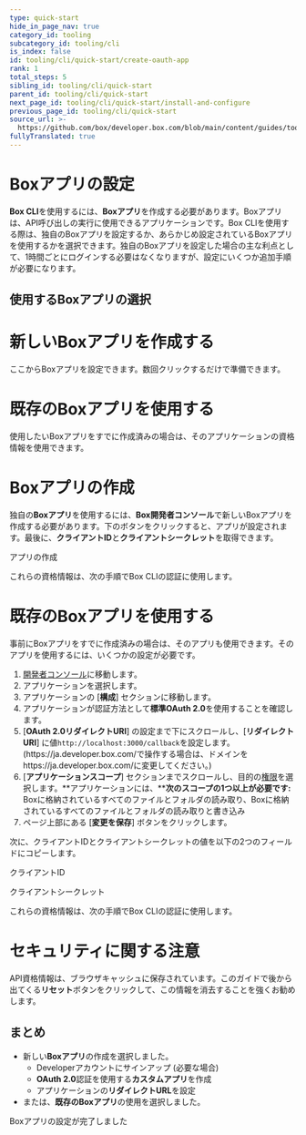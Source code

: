 ```yaml
---
type: quick-start
hide_in_page_nav: true
category_id: tooling
subcategory_id: tooling/cli
is_index: false
id: tooling/cli/quick-start/create-oauth-app
rank: 1
total_steps: 5
sibling_id: tooling/cli/quick-start
parent_id: tooling/cli/quick-start
next_page_id: tooling/cli/quick-start/install-and-configure
previous_page_id: tooling/cli/quick-start
source_url: >-
  https://github.com/box/developer.box.com/blob/main/content/guides/tooling/cli/quick-start/1-create-oauth-app.md
fullyTranslated: true
---
```

# Boxアプリの設定

**Box CLI**を使用するには、**Boxアプリ**を作成する必要があります。Boxアプリは、API呼び出しの実行に使用できるアプリケーションです。Box CLIを使用する際は、独自のBoxアプリを設定するか、あらかじめ設定されているBoxアプリを使用するかを選択できます。独自のBoxアプリを設定した場合の主な利点として、1時間ごとにログインする必要はなくなりますが、設定にいくつか追加手順が必要になります。

## 使用するBoxアプリの選択

<Grid columns="2">

<Choose option="cli.app_type" value="create_new" color="blue">

# 新しいBoxアプリを作成する

ここからBoxアプリを設定できます。数回クリックするだけで準備できます。

</Choose>

<Choose option="cli.app_type" value="use_existing" color="red">

# 既存のBoxアプリを使用する

使用したいBoxアプリをすでに作成済みの場合は、そのアプリケーションの資格情報を使用できます。

</Choose>

</Grid>

<Choice option="cli.app_type" value="create_new,clicked" color="blue">

# Boxアプリの作成

独自の**Boxアプリ**を使用するには、**Box開発者コンソール**で新しいBoxアプリを作成する必要があります。下のボタンをクリックすると、アプリが設定されます。最後に、**クライアントID**と**クライアントシークレット**を取得できます。

<Trigger option="cli.app_type" value="clicked">

<AppButton id="cli" name="Box CLI" scopes="root_readonly,root_readwrite,manage_managed_users,manage_app_users,manage_groups,manage_webhook,manage_enterprise_properties,manage_data_retention,item_execute_integration" can_act_as_user authentication_type="auth_code_grant" redirect_url="http://localhost:3000/callback" cors_origins>

アプリの作成

</AppButton>

</Trigger>

<Observe option="cli.app_type" value="clicked">

これらの資格情報は、次の手順でBox CLIの認証に使用します。

</Observe>

</Choice>

<Choice option="cli.app_type" value="use_existing" color="red">

# 既存のBoxアプリを使用する

事前にBoxアプリをすでに作成済みの場合は、そのアプリも使用できます。そのアプリを使用するには、いくつかの設定が必要です。

1. [開発者コンソール][devconsole]に移動します。
2. アプリケーションを選択します。
3. アプリケーションの \[**構成**] セクションに移動します。 
4. アプリケーションが認証方法として**標準OAuth 2.0**を使用することを確認します。
5. \[**OAuth 2.0リダイレクトURI**] の設定まで下にスクロールし、\[**リダイレクトURI**] に値`http://localhost:3000/callback`を設定します。(https\://ja.developer.box.com/で操作する場合は、ドメインをhttps\://ja.developer.box.com/に変更してください。)
6. \[**アプリケーションスコープ**] セクションまでスクロールし、目的の[権限][scopes]を選択します。**アプリケーションには、****次のスコープの1つ以上が必要です:** Boxに格納されているすべてのファイルとフォルダの読み取り、Boxに格納されているすべてのファイルとフォルダの読み取りと書き込み
7. ページ上部にある \[**変更を保存**] ボタンをクリックします。

次に、クライアントIDとクライアントシークレットの値を以下の2つのフィールドにコピーします。

<Store id="cli_credentials.client_id" placeholder="zECq2EkYBjZ..." pattern="\w{32}">

クライアントID

</Store>

<Store id="cli_credentials.client_secret" placeholder="913td9hr6jo..." pattern="\w{32}">

クライアントシークレット

</Store>

これらの資格情報は、次の手順でBox CLIの認証に使用します。

</Choice>

<Choice option="cli.app_type" value="create_new,use_existing,clicked" color="none">

<Message danger>

# セキュリティに関する注意

API資格情報は、ブラウザキャッシュに保存されています。このガイドで後から出てくる**リセット**ボタンをクリックして、この情報を消去することを強くお勧めします。

</Message>

</Choice>

<Choice option="cli.app_type" value="create_new,use_existing,clicked" color="none">

## まとめ

* 新しい**Boxアプリ**の作成を選択しました。
  * Developerアカウントにサインアップ (必要な場合)
  * **OAuth 2.0**認証を使用する**カスタムアプリ**を作成
  * アプリケーションの**リダイレクトURL**を設定
* または、**既存のBoxアプリ**の使用を選択しました。

</Choice>

<Observe option="cli.app_type" value="create_new,use_existing,clicked">

<Next>

Boxアプリの設定が完了しました

</Next>

</Observe>

[devconsole]: https://account.box.com/developers/services

[signup]: https://account.box.com/signup/n/developer

[scopes]: https://developer.box.com/guides/api-calls/permissions-and-errors/scopes/
